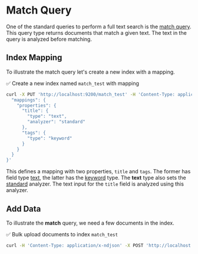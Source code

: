 # Match Query

One of the standard queries to perform a full text search is the [match query](https://www.elastic.co/guide/en/elasticsearch/reference/current/query-dsl-match-query.html). This query type returns documents that match a given text. The text in the query is analyzed before matching.


## Index Mapping

To illustrate the match query let's create a new index with a mapping.

✅ Create a new index named `match_test` with mapping

```bash
curl -X PUT 'http://localhost:9200/match_test' -H 'Content-Type: application/json' -d '{
  "mappings": {
    "properties": {
      "title": {
        "type": "text",
        "analyzer": "standard"
      },
      "tags": {
        "type": "keyword"
      }
    }
  }
}'
```

This defines a mapping with two properties, `title` and `tags`. The former has field type [text](https://www.elastic.co/guide/en/elasticsearch/reference/current/text.html), the latter has the [keyword](https://www.elastic.co/guide/en/elasticsearch/reference/current/keyword.html) type. The **text** type also sets the [standard](https://www.elastic.co/guide/en/elasticsearch/reference/current/analysis-standard-analyzer.html) analyzer. The text input for the `title` field is analyzed using this analyzer.


## Add Data

To illustrate the **match** query, we need a few documents in the index.

✅ Bulk upload documents to index `match_test`

```bash
curl -H 'Content-Type: application/x-ndjson' -X POST 'http://localhost:9200
```

